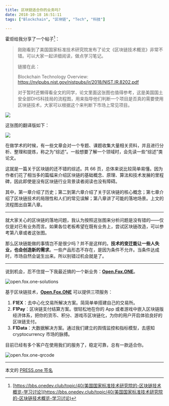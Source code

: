 ```yaml
---
title: 区块链适合你的业务吗?
date: 2018-10-18 16:51:11
tags: ["Blockchain", "区块链", "Tech", "科技"]

---
```


霍炬给我分享了一个帖子[^1]：

> 刚刚看到了美国国家标准技术研究院发布了论文《区块链技术概览》非常不错。可以大家一起详细阅读，做点学习笔记。
>
>  链接在此：
>
> Blockchain Technology Overview: https://nvlpubs.nist.gov/nistpubs/ir/2018/NIST.IR.8202.pdf
>
> 对于暂时还懒得看全文的同学，论文里面这张图也值得参考，这是美国国土安全部DHS科技局的流程图，用来指导他们判断一个项目是否真的需要使用区块链技术，大家可以根据这个来判断下市场上常见项目。

<!-- more -->

![](https://bbs.onedev.club/assets/uploads/files/1539343114877-screenshot-2018-10-12-06.44.04.png)

这张图的翻译版如下：

![](/is-the-blockchain-suitable-for-your-business/blockchain-flowchart.jpg)

在做学术的时候，有一些文章会对一个专题、课题收集大量相关资料，并且进行分析、整理和提炼，称之为“综述”。一般想要了解一个领域时，会先读一些“综述”类论文。

这就是一篇关于区块链的还不错的综述。共 66 页，总体来说比较简单易懂。因为作者们花了相当多的篇幅来介绍区块链的基础概念、原理、算法和技术发展的里程碑，因此即使是没有区块链行业背景读者阅读也没有障碍。

其中，第一章介绍了历史；第二到第六章介绍了关于区块链的核心概念；第七章介绍了区块链技术的局限性和人们的常见误解；第八章讲了可能的落地场景。上文的流程图出自第八章。

---

就大家关心的区块链的落地问题，我认为按照这张图来分析问题是没有错的——仅仅是对已有业务而言。如果各位老板希望在既有业务上，尝试区块链改造，可以参考第八章或者这张图。

那么区块链能做的事情岂不是很少吗？并不是这样的。**技术的变迁能让一些人失业，也会创造新的需求**。一些产品形态不存在，是因为条件不允许。当条件达成时，市场自然会诞生出来。所以别错过机会就是了。

---

说到机会，忍不住提一下我最近搞的一个新业务：**[Open.Fox.ONE](https://open.fox.one)**。

![open.fox.one-solutions](/is-the-blockchain-suitable-for-your-business/open.fox.one-solutions.jpg)

基于区块链技术，**[Open.Fox.ONE](https://open.fox.one)** 可以提供三项服务：

1. **F1EX**：去中心化交易所解决方案。简简单单搭建自己的交易所。
2. **F1Pay**：区块链支付结算方案。很轻松地在你的 App 或者游戏中嵌入区块链版经济体系，把你的货币、积分、游戏币区块链化，为你的用户开启体验良好的区块链支付。
3. **F1Data**：大数据解决方案。通过我们建立的舆情监控和指标模型，去感知 cryptocurrency 市场的脉搏。

目前已经有多个客户在使用我们的服务了，稳定可靠，总有一款适合你。


![open.fox.one-qrcode](/is-the-blockchain-suitable-for-your-business/open.fox.one-qrcode.jpg)

---

本文的 [PRESS.one 签名](https://press.one/file/v?s=cbc15f0de2384e2d7051881a09c7264feabd52b16439dc487c8773de58b4ae568a91fd8eaf7ddad5d2018343e0c2a07eb42576aa4c6bed8bf573cfc233c3a9481&h=8db593f4549ba4a7ce2b659e1cdc7bf26c826ec8106c11bb59f77a7e34d60b45&a=37bb01456229cf59e14aa19c6755a8ba2947be9b&f=P1&v=2)



[^1]: [https://bbs.onedev.club/topic/40/美国国家标准技术研究院的-区块链技术概览-学习讨论](https://bbs.onedev.club/topic/40/美国国家标准技术研究院的-区块链技术概览-学习讨论)